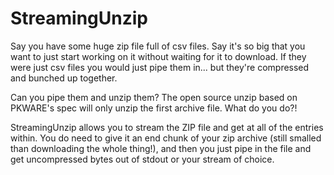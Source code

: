 StreamingUnzip
==============

Say you have some huge zip file full of csv files. Say it's so big that you want to
just start working on it without waiting for it to download. If they were just csv
files you would just pipe them in... but they're compressed and bunched up together.

Can you pipe them and unzip them? The open source unzip based on PKWARE's spec will
only unzip the first archive file. What do you do?!

StreamingUnzip allows you to stream the ZIP file and get at all of the entries within.
You do need to give it an end chunk of your zip archive (still smalled than
downloading the whole thing!), and then you just pipe in the file and get uncompressed
bytes out of stdout or your stream of choice.